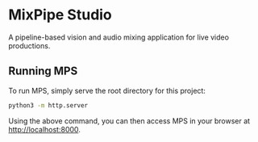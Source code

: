# MixPipe Studio
A pipeline-based vision and audio mixing application for live video productions.

## Running MPS
To run MPS, simply serve the root directory for this project:

```bash
python3 -m http.server
```

Using the above command, you can then access MPS in your browser at
[http://localhost:8000](http://localhost:8000).